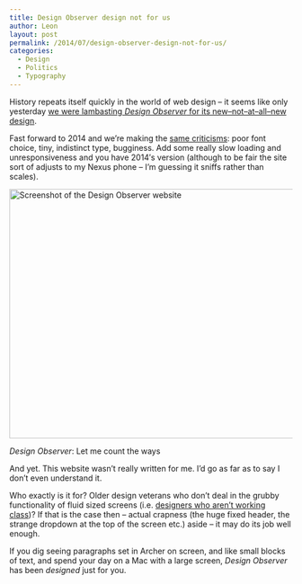 ```yaml
---
title: Design Observer design not for us
author: Leon
layout: post
permalink: /2014/07/design-observer-design-not-for-us/
categories:
  - Design
  - Politics
  - Typography
---
```

History repeats itself quickly in the world of web design – it seems like only yesterday [we were lambasting <cite>Design Observer</cite> for its new–not–at–all–new design][1].

Fast forward to 2014 and we&#8217;re making the [same criticisms][2]: poor font choice, tiny, indistinct type, bugginess. Add some really slow loading and unresponsiveness and you have 2014&#8242;s version (although to be fair the site sort of adjusts to my Nexus phone – I&#8217;m guessing it sniffs rather than scales).

[<img class="full-bleed" src="http://leonpaternoster.com/wp-content/uploads/2014/07/do.jpg" alt="Screenshot of the Design Observer website" width="860" height="444" />][3]

<p class="figcaption"><cite>Design Observer</cite>: Let me count the ways</p>

And yet. This website wasn&#8217;t really written for me. I&#8217;d go as far as to say I don&#8217;t even understand it.

Who exactly is it for? Older design veterans who don&#8217;t deal in the grubby functionality of fluid sized screens (i.e. [designers who aren&#8217;t working class][4])? If that is the case then – actual crapness (the huge fixed header, the strange dropdown at the top of the screen etc.) aside – it may do its job well enough.

If you dig seeing paragraphs set in Archer on screen, and like small blocks of text, and spend your day on a Mac with a large screen, <cite>Design Observer</cite> has been *designed* just for you.

 [1]: http://blog.fawny.org/2009/08/12/mock-do-1/
 [2]: http://typographica.org/on-typography/questions-for-the-new-design-observer/
 [3]: http://designobserver.com
 [4]: https://news.layervault.com/comments/78785